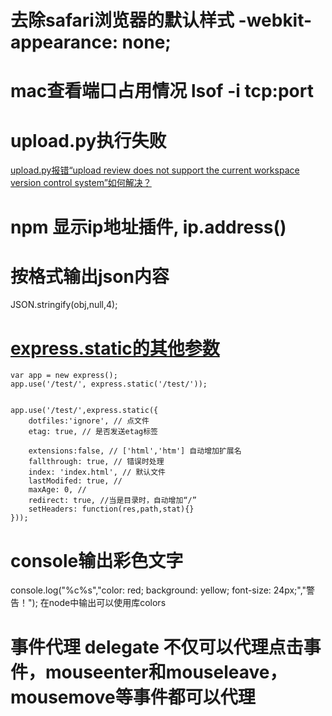# 去除safari浏览器的默认样式 -webkit-appearance: none;

# mac查看端口占用情况 lsof -i tcp:port

# upload.py执行失败
[upload.py报错“upload review does not support the current workspace version control system”如何解决？](http://ihelp.baidu.com/cooder/1;jsessionid=n2i09id6hw5s1to2zzjeia5bx)

# npm 显示ip地址插件, ip.address()


# 按格式输出json内容
 JSON.stringify(obj,null,4);

# [express.static的其他参数](https://www.npmjs.com/package/serve-static)
```
var app = new express();
app.use('/test/', express.static('/test/'));


app.use('/test/',express.static({
    dotfiles:'ignore', // 点文件
    etag: true, // 是否发送etag标签

    extensions:false, // ['html','htm'] 自动增加扩展名
    fallthrough: true, // 错误时处理
    index: 'index.html', // 默认文件
    lastModifed: true, //
    maxAge: 0, //
    redirect: true, //当是目录时，自动增加“/”
    setHeaders: function(res,path,stat){}
}));
```





# console输出彩色文字
console.log("%c%s","color: red; background: yellow; font-size: 24px;","警告！");
在node中输出可以使用库colors


# 事件代理 delegate 不仅可以代理点击事件，mouseenter和mouseleave，mousemove等事件都可以代理